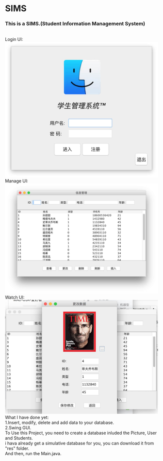 # SIMS
### This is a SIMS.(Student Information Management System)
<br/> Login UI:
![image](https://github.com/Sunbelife/SIMS/blob/master/info/login.png)
<br/> Manage UI:
![image](https://github.com/Sunbelife/SIMS/blob/master/info/manage.png)
<br/> Watch UI:
![image](https://github.com/Sunbelife/SIMS/blob/master/info/watch.png)
<br/>
What I have done yet:</br>
1.Insert, modify, delete and add data to your database.</br>
2.Swing GUI.</br>
To Use this Project, you need to create a database inluded the Picture, User and Students.</br>i hava already get a simulative database for you, you can download it from "res" folder.
</br>
And then, run the Main.java.
